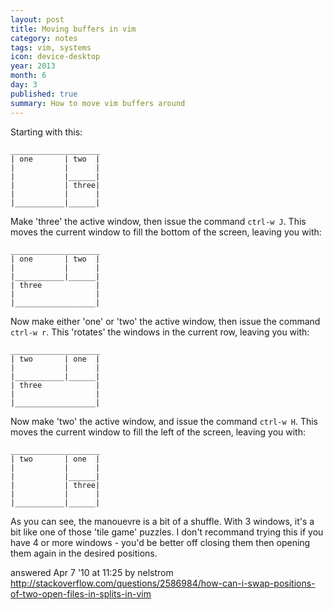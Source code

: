 ```yaml
---
layout: post
title: Moving buffers in vim
category: notes
tags: vim, systems
icon: device-desktop
year: 2013
month: 6
day: 3
published: true
summary: How to move vim buffers around
---
```

Starting with this:

```
____________________
| one       | two  |
|           |      |
|           |______|
|           | three|
|           |      |
|___________|______|
```

Make 'three' the active window, then issue the command ``ctrl-w J``. This moves the current window to fill the bottom of the screen, leaving you with:

```
____________________
| one       | two  |
|           |      |
|___________|______|
| three            |
|                  |
|__________________|
```

Now make either 'one' or 'two' the active window, then issue the command ``ctrl-w r``. This 'rotates' the windows in the current row, leaving you with:

```
____________________
| two       | one  |
|           |      |
|___________|______|
| three            |
|                  |
|__________________|
```

Now make 'two' the active window, and issue the command ``ctrl-w H``. This moves the current window to fill the left of the screen, leaving you with:

```
____________________
| two       | one  |
|           |      |
|           |______|
|           | three|
|           |      |
|___________|______|
```

As you can see, the manouevre is a bit of a shuffle. With 3 windows, it's a bit like one of those 'tile game' puzzles. I don't recommand trying this if you have 4 or more windows - you'd be better off closing them then opening them again in the desired positions. 

answered Apr 7 '10 at 11:25 by nelstrom
http://stackoverflow.com/questions/2586984/how-can-i-swap-positions-of-two-open-files-in-splits-in-vim

